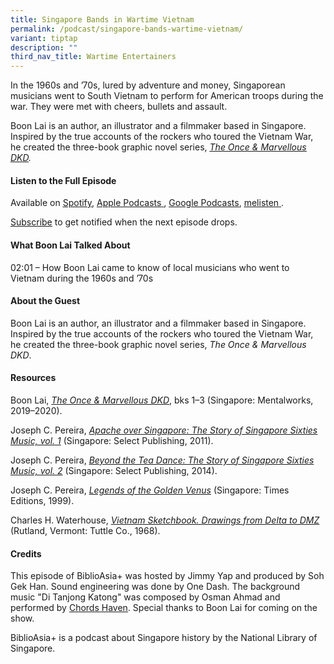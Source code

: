 ```yaml
---
title: Singapore Bands in Wartime Vietnam
permalink: /podcast/singapore-bands-wartime-vietnam/
variant: tiptap
description: ""
third_nav_title: Wartime Entertainers
---
```

<p>In the 1960s and ’70s, lured by adventure and money, Singaporean musicians
went to South Vietnam to perform for American troops during the war. They
were met with cheers, bullets and assault.</p>
<p></p>
<p>Boon Lai&nbsp;is an author, an illustrator and a filmmaker based in Singapore.
Inspired by the true accounts of the rockers who toured the Vietnam War,
he created the three-book graphic novel series,&nbsp;<em><a href="https://dkdgraphicnovel.com/" rel="noopener noreferrer" target="_blank"><u>The Once &amp; Marvellous DKD</u></a>.</em>&nbsp;</p>
<p></p>
<h4><strong>Listen to the Full Episode</strong></h4>
<p>Available on <a href="https://open.spotify.com/episode/7ytNibGncmYyTYbVJ5QiHw" rel="noopener noreferrer nofollow" target="_blank"><u>Spotify</u></a>,
<a href="https://podcasts.apple.com/us/podcast/biblioasia/id1688142751" rel="noopener noreferrer nofollow" target="_blank"><u>Apple Podcasts</u> 
</a>, <a href="https://podcasts.google.com/feed/aHR0cHM6Ly9mZWVkcy5jYXB0aXZhdGUuZm0vYmlibGlvYXNpYS8/episode/YmRiMDAxYmUtYjIzOC00YzZmLTlkZjItNzJmMDIyYjY5NzNj?sa=X&amp;ved=0CAUQkfYCahcKEwjwpLrFkYyEAxUAAAAAHQAAAAAQCg" rel="noopener noreferrer nofollow" target="_blank"><u>Google Podcasts</u></a>,
<a href="https://www.melisten.sg/podcast/playlist/BiblioAsia%2B-2115156/The-Lost-Gold-Coins-of-the-Old-Singapore-Library-2304471" rel="noopener noreferrer nofollow" target="_blank"><u>melisten</u> 
</a>.</p>
<p><a href="https://open.spotify.com/show/66PYiIthr1KqQhJ82XH4DN" rel="noopener noreferrer nofollow" target="_blank"><u>Subscribe</u></a> to
get notified when the next episode drops.</p>
<p></p>
<h4><strong>What Boon Lai Talked About</strong></h4>
<p>02:01 – How Boon Lai came to know of local musicians who went to Vietnam
during the 1960s and ’70s</p>
<p></p>
<h4><strong>About the Guest</strong></h4>
<p>Boon Lai&nbsp;is an author, an illustrator and a filmmaker based in Singapore.
Inspired by the true accounts of the rockers who toured the Vietnam War,
he created the three-book graphic novel series,&nbsp;<em>The Once &amp; Marvellous DKD</em>.&nbsp;</p>
<p></p>
<h4><strong>Resources</strong></h4>
<p>Boon Lai, <em><a href="https://eservice.nlb.gov.sg/redir/itemdetails?bid=204463645" rel="noopener noreferrer nofollow" target="_blank">The Once &amp; Marvellous DKD</a></em>,
bks 1–3 (Singapore: Mentalworks, 2019–2020).</p>
<p>Joseph C. Pereira,<em> <a href="https://eservice.nlb.gov.sg/redir/itemdetails?bid=14220601" rel="noopener noreferrer nofollow" target="_blank">Apache over Singapore: The Story of Singapore Sixties Music, vol. 1</a></em> (Singapore:
Select Publishing, 2011).</p>
<p>Joseph C. Pereira, <em><a href="https://eservice.nlb.gov.sg/redir/itemdetails?bid=200180088" rel="noopener noreferrer nofollow" target="_blank">Beyond the Tea Dance: The Story of Singapore Sixties Music, vol. 2</a></em> (Singapore:
Select Publishing, 2014).</p>
<p>Joseph C. Pereira, <em><a href="https://eservice.nlb.gov.sg/redir/itemdetails?bid=9606045" rel="noopener noreferrer nofollow" target="_blank">Legends of the Golden Venus</a></em> (Singapore:
Times Editions, 1999).</p>
<p>Charles H. Waterhouse, <em><a href="https://eservice.nlb.gov.sg/redir/itemdetails?bid=706952" rel="noopener noreferrer nofollow" target="_blank">Vietnam Sketchbook. Drawings from Delta to DMZ</a> </em>(Rutland,
Vermont: Tuttle Co., 1968).</p>
<p></p>
<h4><strong>Credits</strong></h4>
<p>This episode of BiblioAsia+ was hosted by Jimmy Yap and produced by Soh
Gek Han. Sound engineering was done by One Dash. The background music "Di
Tanjong Katong" was composed by Osman Ahmad and performed by <a href="https://www.youtube.com/watch?v=uA2v7ka5TAI" rel="noopener noreferrer nofollow" target="_blank"><u>Chords Haven</u></a>.
Special thanks to Boon Lai for coming on the show.</p>
<p>BiblioAsia+ is a podcast about Singapore history by the National Library
of Singapore.
<br>
</p>